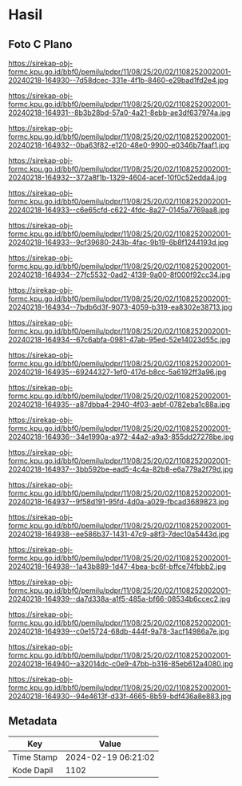 # Hasil

## Foto C Plano

https://sirekap-obj-formc.kpu.go.id/bbf0/pemilu/pdpr/11/08/25/20/02/1108252002001-20240218-164930--7d58dcec-331e-4f1b-8460-e29bad1fd2e4.jpg

https://sirekap-obj-formc.kpu.go.id/bbf0/pemilu/pdpr/11/08/25/20/02/1108252002001-20240218-164931--8b3b28bd-57a0-4a21-8ebb-ae3df637974a.jpg

https://sirekap-obj-formc.kpu.go.id/bbf0/pemilu/pdpr/11/08/25/20/02/1108252002001-20240218-164932--0ba63f82-e120-48e0-9900-e0346b7faaf1.jpg

https://sirekap-obj-formc.kpu.go.id/bbf0/pemilu/pdpr/11/08/25/20/02/1108252002001-20240218-164932--372a8f1b-1329-4604-acef-10f0c52edda4.jpg

https://sirekap-obj-formc.kpu.go.id/bbf0/pemilu/pdpr/11/08/25/20/02/1108252002001-20240218-164933--c6e65cfd-c622-4fdc-8a27-0145a7769aa8.jpg

https://sirekap-obj-formc.kpu.go.id/bbf0/pemilu/pdpr/11/08/25/20/02/1108252002001-20240218-164933--9cf39680-243b-4fac-9b19-6b8f1244193d.jpg

https://sirekap-obj-formc.kpu.go.id/bbf0/pemilu/pdpr/11/08/25/20/02/1108252002001-20240218-164934--27fc5532-0ad2-4139-9a00-8f000f92cc34.jpg

https://sirekap-obj-formc.kpu.go.id/bbf0/pemilu/pdpr/11/08/25/20/02/1108252002001-20240218-164934--7bdb6d3f-9073-4059-b319-ea8302e38713.jpg

https://sirekap-obj-formc.kpu.go.id/bbf0/pemilu/pdpr/11/08/25/20/02/1108252002001-20240218-164934--67c6abfa-0981-47ab-95ed-52e14023d55c.jpg

https://sirekap-obj-formc.kpu.go.id/bbf0/pemilu/pdpr/11/08/25/20/02/1108252002001-20240218-164935--69244327-1ef0-417d-b8cc-5a6192ff3a96.jpg

https://sirekap-obj-formc.kpu.go.id/bbf0/pemilu/pdpr/11/08/25/20/02/1108252002001-20240218-164935--a87dbba4-2940-4f03-aebf-0782eba1c88a.jpg

https://sirekap-obj-formc.kpu.go.id/bbf0/pemilu/pdpr/11/08/25/20/02/1108252002001-20240218-164936--34e1990a-a972-44a2-a9a3-855dd27278be.jpg

https://sirekap-obj-formc.kpu.go.id/bbf0/pemilu/pdpr/11/08/25/20/02/1108252002001-20240218-164937--3bb592be-ead5-4c4a-82b8-e6a779a2f79d.jpg

https://sirekap-obj-formc.kpu.go.id/bbf0/pemilu/pdpr/11/08/25/20/02/1108252002001-20240218-164937--9f58d191-95fd-4d0a-a029-fbcad3689823.jpg

https://sirekap-obj-formc.kpu.go.id/bbf0/pemilu/pdpr/11/08/25/20/02/1108252002001-20240218-164938--ee586b37-1431-47c9-a8f3-7dec10a5443d.jpg

https://sirekap-obj-formc.kpu.go.id/bbf0/pemilu/pdpr/11/08/25/20/02/1108252002001-20240218-164938--1a43b889-1d47-4bea-bc6f-bffce74fbbb2.jpg

https://sirekap-obj-formc.kpu.go.id/bbf0/pemilu/pdpr/11/08/25/20/02/1108252002001-20240218-164939--da7d338a-a1f5-485a-bf66-08534b6ccec2.jpg

https://sirekap-obj-formc.kpu.go.id/bbf0/pemilu/pdpr/11/08/25/20/02/1108252002001-20240218-164939--c0e15724-68db-444f-9a78-3acf14986a7e.jpg

https://sirekap-obj-formc.kpu.go.id/bbf0/pemilu/pdpr/11/08/25/20/02/1108252002001-20240218-164940--a32014dc-c0e9-47bb-b316-85eb612a4080.jpg

https://sirekap-obj-formc.kpu.go.id/bbf0/pemilu/pdpr/11/08/25/20/02/1108252002001-20240218-164930--94e4613f-d33f-4665-8b59-bdf436a8e883.jpg


## Metadata

| Key        | Value               |
| ---------- | ------------------- |
| Time Stamp | 2024-02-19 06:21:02 |
| Kode Dapil | 1102                |



